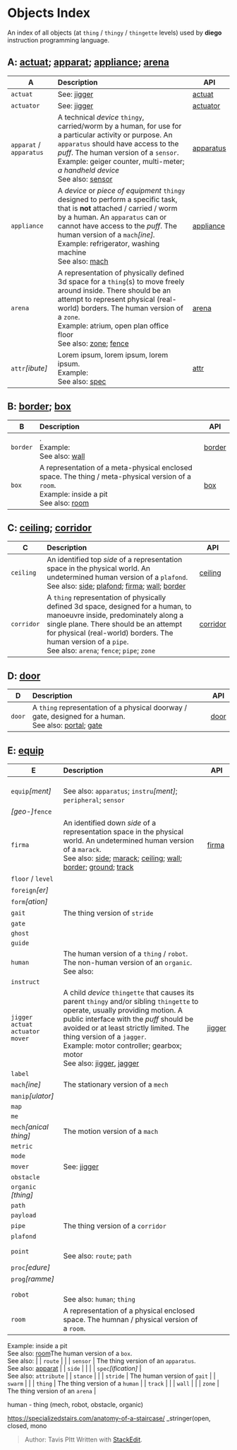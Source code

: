 # Objects Index
An index of all objects (at `thing` / `thingy` / `thingette` levels) used by **diego** instruction programming language.
## <a name="a"></a> A: [actuat](#actuat); [apparat](#apparat); [appliance](#appliance); [arena](#arena)
| A | Description | API |
|--|:--|--|
| `actuat` <a  name="actuat"></a> | See: [jigger](#jigger) | [actuat](/jigger.md) |
| `actuator` <a  name="actuator"></a> | See: [jigger](#jigger) | [actuator](/jigger.md) |
| `apparat` / `apparatus` <a name="apparat"></a>| A technical *device* `thingy`, carried/worm by a human, for use for a particular activity or purpose. An `apparatus` should have access to the _puff_. The human version of a `sensor`.<br>Example: geiger counter, multi-meter; *a handheld device*<br>See also: [sensor](#sensor)| [apparatus](/apparatus.md)
| `appliance` <a name="appliance"></a>| A *device* or *piece of equipment* `thingy` designed to perform a specific task, that is **not** attached / carried / worm by a human. An `apparatus` can or cannot have access to the _puff_. The human version of a `mach`*[ine].*<br>Example: refrigerator, washing machine<br>See also: [mach](#mach) | [appliance](/applicance.md)
| `arena` <a name="arena"></a> | A representation of physically defined 3d space for a `thing`(s) to move freely around inside. There should be an attempt to represent physical (real-world) borders. The human version of a `zone`.<br>Example: atrium, open plan office floor<br>See also: [zone](#zone); [fence](#fence) | [arena](/arena.md) |
| `attr`*[ibute]* <a name="arena"></a> | Lorem ipsum, lorem ipsum, lorem ipsum.<br>Example: <br>See also: [spec](#spec) | [attr](/attr.md) |
## <a name="b"></a> B: [border](#border); [box](#box)
| B | Description | API |
|--|:--|--|
| `border` <a name="border"></a> | .<br>Example: <br>See also: [wall](#wall) | [border](/border.md) |
| `box` <a name="box"></a> | A representation of a meta-physical enclosed space. The thing / meta-physical version of a `room`.<br>Example: inside a pit<br>See also: [room](#room) | [box](/box.md) |
## <a name="c"></a> C: [ceiling](#ceiling); [corridor](#corridor)
| C | Description | API |
|--|:--|--|
| `ceiling` <a name="ceiling"></a>| An identified top _side_ of a representation space in the physical world. An undetermined human version of a `plafond`.<br>See also: [side](#side); [plafond](#plafond); [firma](#firma); [wall](#wall); [border](#border) | [ceiling](/ceiling.md) |
| `corridor` <a name="corridor"></a> | A `thing` representation of physically defined 3d space, designed for a human, to manoeuvre inside, predominately along a single plane. There should be an attempt for physical (real-world) borders. The human version of a `pipe`.<br>See also: `arena`; `fence`; `pipe`; `zone` | [corridor](/corridor.md) |
## <a name="d"></a>D: [door](#door)
| D | Description | API |
|--|:--|--|
| `door` <a name="door"></a> | A `thing` representation of a physical doorway / gate, designed for a human.<br>See also: [portal](#portal); [gate](#gate) | [door](#door)
## <a name="e"></a>E: [equip](#equip)
| E | Description | API |
|--|:--|--|
| `equip`*[ment]* | <br>See also: `apparatus`; `instru`*[ment]*; `peripheral`;  `sensor` |
| *[geo-]*`fence` | |
| `firma` | An identified down _side_ of a representation space in the physical world. An undetermined human version of a `marack`.<br>See also: [side](#side); [marack](#marack); [ceiling](#ceiling); [wall](#wall); [border](#border); [ground](#ground); [track](#track) | [firma](/firma.md) |
| `floor` / `level` | |
| `foreign`*[er]* | |
| `form`*[ation]* | |
| `gait` | The thing version of `stride` |
| `gate` | |
| `ghost` |  |
| `guide` | |
| `human` | The human version of a `thing` / `robot`.  The non-human version of an `organic`.<br>See also: |
| `instruct` | |
| `jigger`<br>`actuat`<br>`actuator`<br>`mover` <a  name="actuat"></a> | A child *device*  `thingette` that causes its parent `thingy` and/or sibling `thingette` to operate, usually providing motion. A public interface with the _puff_ should be avoided or at least strictly limited. The thing version of a `jagger`.<br>Example: motor controller; gearbox; motor<br>See also: [jigger](#jigger), [jagger](#jagger) | [jigger](/jigger.md) |
| `label` | |
| `mach`*[ine]* | The stationary version of a `mech` |
| `manip`*[ulator]* | |
| `map` | |
| `me` | |
| `mech`*[anical thing]* | The motion version of a `mach` |
| `metric` | |
| `mode` | |
| `mover` <a  name="mover"></a> | See: [jigger](#jigger) | |
| `obstacle` | |
| `organic` *[thing]* | |
| `path` | |
| `payload` | |
| `pipe` | The thing version of a `corridor` |
| `plafond` | |
| `point` | <br>See also: `route`; `path` |
| `proc`*[edure]* | |
| `prog`*[ramme]* | |
| `robot` | <br>See also: `human`; `thing` |
| `room` | A representation of a physical enclosed space. The humnan / physical version of a `room`.  
Example: inside a pit  
See also: [room](https://stackedit.io/app#room)The human version of a `box`.<br>See also: |
| `route` | |
| `sensor` | The thing version of an `apparatus`.<br>See also: [apparat](#apparat) |
| `side` | | |
| `spec`*[ification]* | <br>See also: `attribute` |
| `stance` |  |
| `stride` | The human version of `gait` |
| `swarm` | |
| `thing` | The thing version of a `human` |
| `track` | |
| `wall` | |
| `zone` | The thing version of an `arena` |

human - thing (mech, robot, obstacle, organic)

https://specializedstairs.com/anatomy-of-a-staircase/
_stringer(open, closed, mono


> Author: Tavis PItt
> Written with [StackEdit](https://stackedit.io/).
<!--stackedit_data:
eyJoaXN0b3J5IjpbNDEzNTkyMzA5LDEyNzgwMDkwOTMsMTI5MT
YwMzA5Niw0NDQzOTMwNzgsMTg4ODY3NzIyMSwtOTI1MDQxNzk2
LDE0OTE0NTQzNTBdfQ==
-->